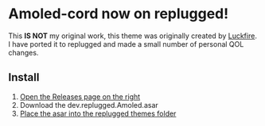 # Amoled-cord now on replugged!

This **IS NOT** my original work, this theme was originally created by
[Luckfire](https://github.com/LuckFire). I have ported it to replugged and made a small number of
personal QOL changes.

## Install

1. [Open the Releases page on the right](https://github.com/JJ-VP/amoled-replugged/releases)
2. Download the dev.replugged.Amoled.asar
3. [Place the asar into the replugged themes folder](https://github.com/replugged-org/replugged#installing-plugins-and-themes)
